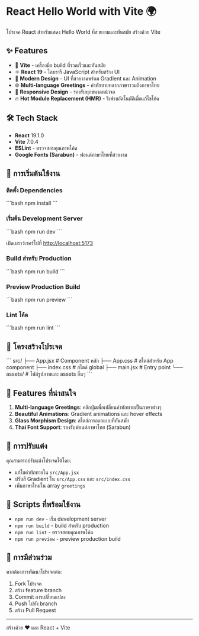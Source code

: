 # React Hello World with Vite 🌍

โปรเจค React สำหรับแสดง Hello World ที่สวยงามและทันสมัย สร้างด้วย Vite

## ✨ Features

- 🚀 **Vite** - เครื่องมือ build ที่รวดเร็วและทันสมัย
- ⚛️ **React 19** - ไลบรารี JavaScript สำหรับสร้าง UI
- 🎨 **Modern Design** - UI ที่สวยงามพร้อม Gradient และ Animation
- 🌐 **Multi-language Greetings** - คำทักทายหลากภาษารวมถึงภาษาไทย
- 📱 **Responsive Design** - รองรับทุกขนาดหน้าจอ
- 🔥 **Hot Module Replacement (HMR)** - รีเฟรชอัตโนมัติเมื่อแก้ไขโค้ด

## 🛠️ Tech Stack

- **React** 19.1.0
- **Vite** 7.0.4
- **ESLint** - ตรวจสอบคุณภาพโค้ด
- **Google Fonts (Sarabun)** - ฟอนต์ภาษาไทยที่สวยงาม

## 🚀 การเริ่มต้นใช้งาน

### ติดตั้ง Dependencies
\`\`\`bash
npm install
\`\`\`

### เริ่มต้น Development Server
\`\`\`bash
npm run dev
\`\`\`

เปิดเบราว์เซอร์ไปที่ [http://localhost:5173](http://localhost:5173)

### Build สำหรับ Production
\`\`\`bash
npm run build
\`\`\`

### Preview Production Build
\`\`\`bash
npm run preview
\`\`\`

### Lint โค้ด
\`\`\`bash
npm run lint
\`\`\`

## 📁 โครงสร้างโปรเจค

\`\`\`
src/
├── App.jsx          # Component หลัก
├── App.css          # สไตล์สำหรับ App component
├── index.css        # สไตล์ global
├── main.jsx         # Entry point
└── assets/          # ไฟล์รูปภาพและ assets อื่นๆ
\`\`\`

## 🎯 Features ที่น่าสนใจ

1. **Multi-language Greetings**: คลิกปุ่มเพื่อเปลี่ยนคำทักทายเป็นภาษาต่างๆ
2. **Beautiful Animations**: Gradient animations และ hover effects
3. **Glass Morphism Design**: สไตล์การออกแบบที่ทันสมัย
4. **Thai Font Support**: รองรับฟอนต์ภาษาไทย (Sarabun)

## 🔧 การปรับแต่ง

คุณสามารถปรับแต่งโปรเจคได้โดย:
- แก้ไขคำทักทายใน `src/App.jsx`
- ปรับสี Gradient ใน `src/App.css` และ `src/index.css`
- เพิ่มภาษาใหม่ใน array `greetings`

## 📝 Scripts ที่พร้อมใช้งาน

- `npm run dev` - เริ่ม development server
- `npm run build` - build สำหรับ production
- `npm run lint` - ตรวจสอบคุณภาพโค้ด
- `npm run preview` - preview production build

## 🤝 การมีส่วนร่วม

หากต้องการพัฒนาโปรเจคต่อ:
1. Fork โปรเจค
2. สร้าง feature branch
3. Commit การเปลี่ยนแปลง
4. Push ไปยัง branch
5. สร้าง Pull Request

---

สร้างด้วย ❤️ และ React + Vite
